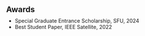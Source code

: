 <h1 id="awards"></h1>

<h2 style="margin: 50px 0px 10px;">Awards</h2>

<ul style="margin:0 0 5px;">
  <li>Special Graduate Entrance Scholarship, SFU, 2024</li>
  <li>Best Student Paper, IEEE Satellite, 2022</li>
</ul>

